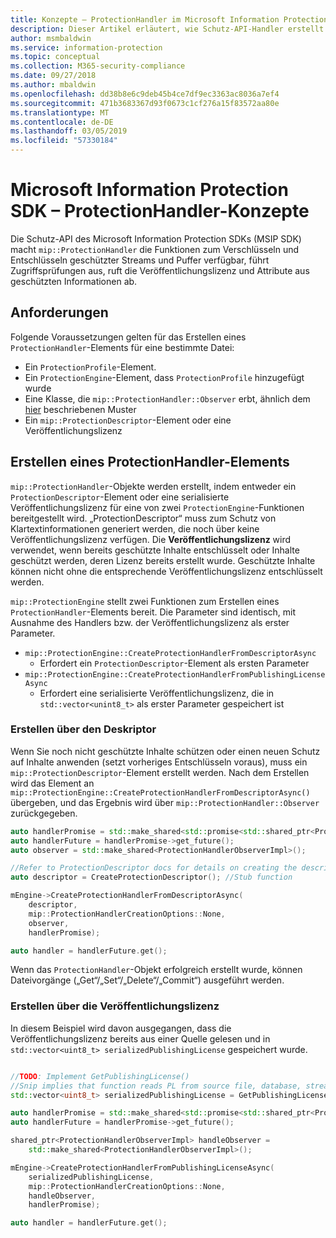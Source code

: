 ```yaml
---
title: Konzepte – ProtectionHandler im Microsoft Information Protection SDK
description: Dieser Artikel erläutert, wie Schutz-API-Handler erstellt und für Aufrufe verwendet werden.
author: msmbaldwin
ms.service: information-protection
ms.topic: conceptual
ms.collection: M365-security-compliance
ms.date: 09/27/2018
ms.author: mbaldwin
ms.openlocfilehash: dd38b8e6c9deb45b4ce7df9ec3363ac8036a7ef4
ms.sourcegitcommit: 471b3683367d93f0673c1cf276a15f83572aa80e
ms.translationtype: MT
ms.contentlocale: de-DE
ms.lasthandoff: 03/05/2019
ms.locfileid: "57330184"
---
```

# <a name="microsoft-information-protection-sdk---protection-handler-concepts"></a>Microsoft Information Protection SDK – ProtectionHandler-Konzepte

Die Schutz-API des Microsoft Information Protection SDKs (MSIP SDK) macht `mip::ProtectionHandler` die Funktionen zum Verschlüsseln und Entschlüsseln geschützter Streams und Puffer verfügbar, führt Zugriffsprüfungen aus, ruft die Veröffentlichungslizenz und Attribute aus geschützten Informationen ab. 

## <a name="requirements"></a>Anforderungen

Folgende Voraussetzungen gelten für das Erstellen eines `ProtectionHandler`-Elements für eine bestimmte Datei:

- Ein `ProtectionProfile`-Element.
- Ein `ProtectionEngine`-Element, dass `ProtectionProfile` hinzugefügt wurde
- Eine Klasse, die `mip::ProtectionHandler::Observer` erbt, ähnlich dem [hier]() beschriebenen Muster
- Ein `mip::ProtectionDescriptor`-Element oder eine Veröffentlichungslizenz

## <a name="create-a-protection-handler"></a>Erstellen eines ProtectionHandler-Elements

`mip::ProtectionHandler`-Objekte werden erstellt, indem entweder ein `ProtectionDescriptor`-Element oder eine serialisierte Veröffentlichungslizenz für eine von zwei `ProtectionEngine`-Funktionen bereitgestellt wird. „ProtectionDescriptor“ muss zum Schutz von Klartextinformationen generiert werden, die noch über keine Veröffentlichungslizenz verfügen. Die **Veröffentlichungslizenz** wird verwendet, wenn bereits geschützte Inhalte entschlüsselt oder Inhalte geschützt werden, deren Lizenz bereits erstellt wurde. Geschützte Inhalte können nicht ohne die entsprechende Veröffentlichungslizenz entschlüsselt werden.

`mip::ProtectionEngine` stellt zwei Funktionen zum Erstellen eines `ProtectionHandler`-Elements bereit. Die Parameter sind identisch, mit Ausnahme des Handlers bzw. der Veröffentlichungslizenz als erster Parameter.

- `mip::ProtectionEngine::CreateProtectionHandlerFromDescriptorAsync`
  - Erfordert ein `ProtectionDescriptor`-Element als ersten Parameter
- `mip::ProtectionEngine::CreateProtectionHandlerFromPublishingLicenseAsync`
  - Erfordert eine serialisierte Veröffentlichungslizenz, die in `std::vector<unint8_t>` als erster Parameter gespeichert ist

### <a name="create-from-descriptor"></a>Erstellen über den Deskriptor

Wenn Sie noch nicht geschützte Inhalte schützen oder einen neuen Schutz auf Inhalte anwenden (setzt vorheriges Entschlüsseln voraus), muss ein `mip::ProtectionDescriptor`-Element erstellt werden. Nach dem Erstellen wird das Element an `mip::ProtectionEngine::CreateProtectionHandlerFromDescriptorAsync()` übergeben, und das Ergebnis wird über `mip::ProtectionHandler::Observer` zurückgegeben.

```cpp
auto handlerPromise = std::make_shared<std::promise<std::shared_ptr<ProtectionHandler>>>();
auto handlerFuture = handlerPromise->get_future();
auto observer = std::make_shared<ProtectionHandlerObserverImpl>();

//Refer to ProtectionDescriptor docs for details on creating the descriptor
auto descriptor = CreateProtectionDescriptor(); //Stub function

mEngine->CreateProtectionHandlerFromDescriptorAsync(
    descriptor,
    mip::ProtectionHandlerCreationOptions::None,
    observer,
    handlerPromise);

auto handler = handlerFuture.get();
```

Wenn das `ProtectionHandler`-Objekt erfolgreich erstellt wurde, können Dateivorgänge („Get“/„Set“/„Delete“/„Commit“) ausgeführt werden.

### <a name="create-from-publishing-license"></a>Erstellen über die Veröffentlichungslizenz

In diesem Beispiel wird davon ausgegangen, dass die Veröffentlichungslizenz bereits aus einer Quelle gelesen und in `std::vector<uint8_t> serializedPublishingLicense` gespeichert wurde.

```cpp

//TODO: Implement GetPublishingLicense()
//Snip implies that function reads PL from source file, database, stream, etc.
std::vector<uint8_t> serializedPublishingLicense = GetPublishingLicense(filePath);

auto handlerPromise = std::make_shared<std::promise<std::shared_ptr<ProtectionHandler>>>();
auto handlerFuture = handlerPromise->get_future();

shared_ptr<ProtectionHandlerObserverImpl> handleObserver =
    std::make_shared<ProtectionHandlerObserverImpl>();

mEngine->CreateProtectionHandlerFromPublishingLicenseAsync(
    serializedPublishingLicense,
    mip::ProtectionHandlerCreationOptions::None,
    handleObserver,
    handlerPromise);

auto handler = handlerFuture.get();
```

